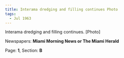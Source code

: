 ```yaml
---  
title: Interama dredging and filling continues Photo  
tags:  
  - Jul 1963  
---  
```

  
Interama dredging and filling continues. [Photo]  
  
Newspapers: **Miami Morning News or The Miami Herald**  
  
Page: **1**, Section: **B** 
